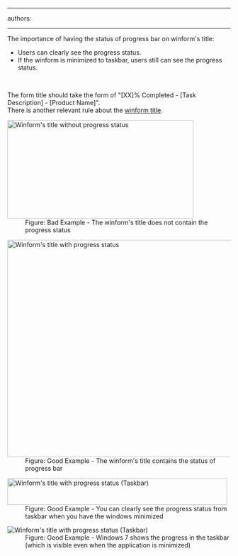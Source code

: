 

---
authors:

---




<span class='intro'> <div>The importance of having the status of progress bar on winform's title&#58;</div>
<ul><li>Users can clearly see the progress status.</li>
<li>If the winform is minimized to taskbar, users still can see the progress status.</li></ul> </span>

​<div>The form title should take the form of &quot;[XX]% Completed - [Task Description] - [Product Name]&quot;.<br>There is another relevant rule about the <a href="http&#58;//www.ssw.com.au/ssw/Standards/Rules/RulestoBetterInterfaces-Windows-Applications.aspx#TitleBarCaption">winform title</a>.</div>
<dl class="badImage"><dt><img alt="Winform's title without progress status" src="http&#58;//www.ssw.com.au/ssw/Standards/Rules/Images/BadProgressForm.gif" width="420" height="222" /></dt>
<dd>Figure&#58; Bad Example - The winform's title does not contain the progress status</dd></dl>
<dl class="goodImage"><dt><img alt="Winform's title with progress status" src="http&#58;//www.ssw.com.au/ssw/Standards/Rules/Images/GoodProgressForm.gif" width="580" height="489" /></dt>
<dd>Figure&#58; Good Example - The winform's title contains the status of progress bar</dd></dl>
<dl class="goodImage"><dt><img alt="Winform's title with progress status (Taskbar)" src="http&#58;//www.ssw.com.au/ssw/Standards/Rules/Images/GoodProgressFormTaskbar.gif" width="496" height="60" /></dt>
<dd>Figure&#58; Good Example - You can clearly see the progress status from taskbar when you have the windows minimized</dd></dl>
<dl class="goodImage"><dt><img alt="Winform's title with progress status (Taskbar)" src="http&#58;//www.ssw.com.au/ssw/Standards/Rules/Images/TaskBarProgress.png" /></dt>
<dd>Figure&#58; Good Example - Windows 7 shows the progress in the taskbar (which is visible even when the application is minimized)</dd></dl>



